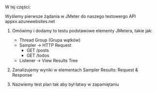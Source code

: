 W tej części:

Wyślemy pierwsze żądania w JMeter do naszego testowergo API appxx.azurewebsites.net

1. Omówimy i dodamy to testu podstawowe elementy JMetera, takie jak:
    - Thread Group (Grupa wątków)
    - Sampler -> HTTP Request
        - GET /posts
        - GET /todos
    - Listener -> View Results Tree

2. Zanalizujemy wyniki w elementach Sampler Results: Request & Response
3. Nazwiemy test plan tak aby był łatwy w zapamiętaniu
